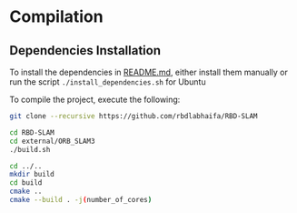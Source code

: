 # Compilation

## Dependencies Installation

To install the dependencies in [README.md](README.md), either install them manually or run the script `./install_dependencies.sh` for Ubuntu

To compile the project, execute the following:

```bash
git clone --recursive https://github.com/rbdlabhaifa/RBD-SLAM

cd RBD-SLAM
cd external/ORB_SLAM3
./build.sh

cd ../..
mkdir build
cd build
cmake ..
cmake --build . -j(number_of_cores)
```
